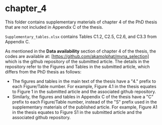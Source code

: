 # chapter_4

This folder contains supplementary materials of chapter 4 of the PhD thesis that are not included in Appendix C of the thesis.

`Supplementary_tables.xlsx` contains Tables C1.2, C2.5, C2.6, and C3.3 from Appendix C.

As mentioned in the **Data availability** section of chapter 4 of the thesis, the codes are available at: [https://github.com/akamolphat/myna_selection] which is the github repository of the submitted article.
The details in the repository refer to the Figures and Tables in the submitted article, which differs from the PhD thesis as follows:

* The figures and tables in the main text of the thesis have a "4." prefix to each Figure/Table number. For example, Figure 4.1 in the thesis equates to Figure 1 in the submitted article and the associated github repository. 
* Similarly, the figures and tables in Appendix C of the thesis have a "C" prefix to each Figure/Table number, instead of the "S" prefix used in the supplementary materials of the published article. For example, Figure A1 in the thesis equates to Figure S1 in the submitted article and the associated github repository.

